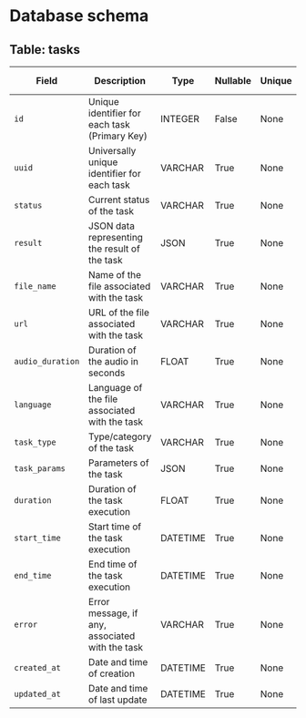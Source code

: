 # Database schema

## Table: tasks

| Field | Description | Type | Nullable |  Unique | Primary Key |
| --- | --- | --- | --- | --- | --- |
| `id` | Unique identifier for each task (Primary Key) | INTEGER | False | None | True |
| `uuid` | Universally unique identifier for each task | VARCHAR | True | None | False |
| `status` | Current status of the task | VARCHAR | True | None | False |
| `result` | JSON data representing the result of the task | JSON | True | None | False |
| `file_name` | Name of the file associated with the task | VARCHAR | True | None | False |
| `url` | URL of the file associated with the task | VARCHAR | True | None | False |
| `audio_duration` | Duration of the audio in seconds | FLOAT | True | None | False |
| `language` | Language of the file associated with the task | VARCHAR | True | None | False |
| `task_type` | Type/category of the task | VARCHAR | True | None | False |
| `task_params` | Parameters of the task | JSON | True | None | False |
| `duration` | Duration of the task execution | FLOAT | True | None | False |
| `start_time` | Start time of the task execution | DATETIME | True | None | False |
| `end_time` | End time of the task execution | DATETIME | True | None | False |
| `error` | Error message, if any, associated with the task | VARCHAR | True | None | False |
| `created_at` | Date and time of creation | DATETIME | True | None | False |
| `updated_at` | Date and time of last update | DATETIME | True | None | False |
